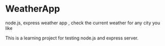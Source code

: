 # WeatherApp
 node.js, express weather app , check the current weather for any city you like

This is a learning project for testing node.js and express server.
